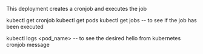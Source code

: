 This deployment creates a cronjob and executes the job 

kubectl get cronjob
kubectl get pods
kubectl get jobs -- to see if the job has been executed

kubectl logs <pod_name> -- to see the desired hello from kubernetes cronjob message

